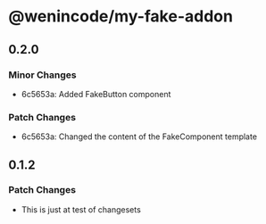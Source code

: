 # @wenincode/my-fake-addon

## 0.2.0

### Minor Changes

- 6c5653a: Added FakeButton component

### Patch Changes

- 6c5653a: Changed the content of the FakeComponent template

## 0.1.2

### Patch Changes

- This is just at test of changesets
